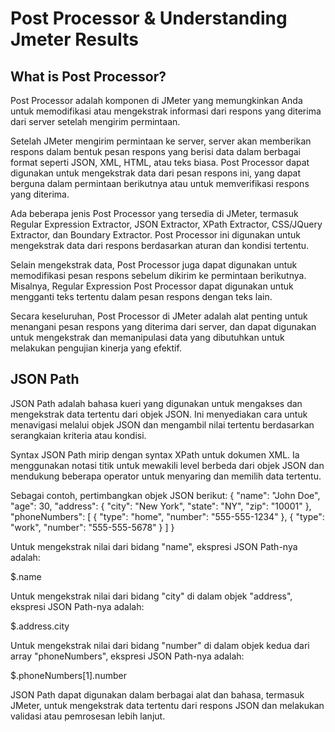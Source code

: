 # Post Processor & Understanding Jmeter Results
## What is Post Processor?

Post Processor adalah komponen di JMeter yang memungkinkan Anda untuk memodifikasi atau mengekstrak informasi dari respons yang diterima dari server setelah mengirim permintaan.

Setelah JMeter mengirim permintaan ke server, server akan memberikan respons dalam bentuk pesan respons yang berisi data dalam berbagai format seperti JSON, XML, HTML, atau teks biasa. Post Processor dapat digunakan untuk mengekstrak data dari pesan respons ini, yang dapat berguna dalam permintaan berikutnya atau untuk memverifikasi respons yang diterima.

Ada beberapa jenis Post Processor yang tersedia di JMeter, termasuk Regular Expression Extractor, JSON Extractor, XPath Extractor, CSS/JQuery Extractor, dan Boundary Extractor. Post Processor ini digunakan untuk mengekstrak data dari respons berdasarkan aturan dan kondisi tertentu.

Selain mengekstrak data, Post Processor juga dapat digunakan untuk memodifikasi pesan respons sebelum dikirim ke permintaan berikutnya. Misalnya, Regular Expression Post Processor dapat digunakan untuk mengganti teks tertentu dalam pesan respons dengan teks lain.

Secara keseluruhan, Post Processor di JMeter adalah alat penting untuk menangani pesan respons yang diterima dari server, dan dapat digunakan untuk mengekstrak dan memanipulasi data yang dibutuhkan untuk melakukan pengujian kinerja yang efektif.

## JSON Path
JSON Path adalah bahasa kueri yang digunakan untuk mengakses dan mengekstrak data tertentu dari objek JSON. Ini menyediakan cara untuk menavigasi melalui objek JSON dan mengambil nilai tertentu berdasarkan serangkaian kriteria atau kondisi.

Syntax JSON Path mirip dengan syntax XPath untuk dokumen XML. Ia menggunakan notasi titik untuk mewakili level berbeda dari objek JSON dan mendukung beberapa operator untuk menyaring dan memilih data tertentu.

Sebagai contoh, pertimbangkan objek JSON berikut:
{
  "name": "John Doe",
  "age": 30,
  "address": {
    "city": "New York",
    "state": "NY",
    "zip": "10001"
  },
  "phoneNumbers": [
    {
      "type": "home",
      "number": "555-555-1234"
    },
    {
      "type": "work",
      "number": "555-555-5678"
    }
  ]
}

Untuk mengekstrak nilai dari bidang "name", ekspresi JSON Path-nya adalah:

$.name

Untuk mengekstrak nilai dari bidang "city" di dalam objek "address", ekspresi JSON Path-nya adalah:

$.address.city

Untuk mengekstrak nilai dari bidang "number" di dalam objek kedua dari array "phoneNumbers", ekspresi JSON Path-nya adalah:

$.phoneNumbers[1].number

JSON Path dapat digunakan dalam berbagai alat dan bahasa, termasuk JMeter, untuk mengekstrak data tertentu dari respons JSON dan melakukan validasi atau pemrosesan lebih lanjut.



